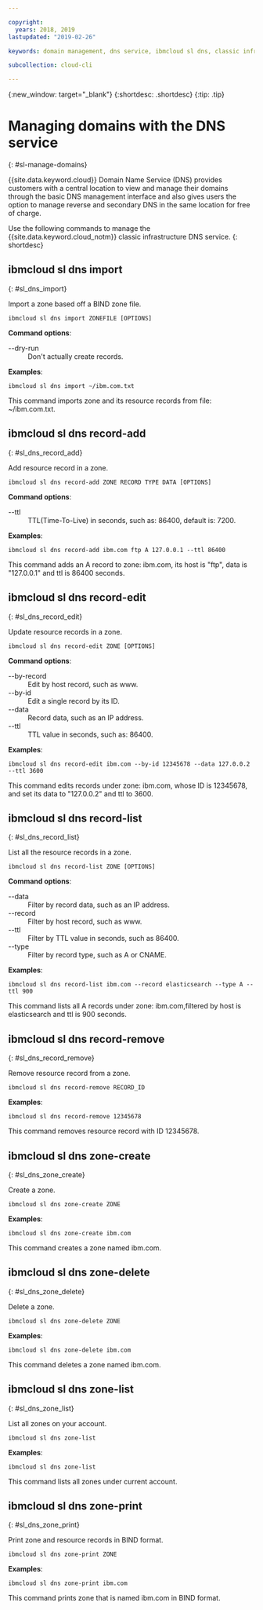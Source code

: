 ```yaml
---

copyright:
  years: 2018, 2019
lastupdated: "2019-02-26"

keywords: domain management, dns service, ibmcloud sl dns, classic infrastructure, management interface, dns, dns cli

subcollection: cloud-cli

---
```


{:new_window: target="_blank"}
{:shortdesc: .shortdesc}
{:tip: .tip}

# Managing domains with the DNS service
{: #sl-manage-domains}

{{site.data.keyword.cloud}} Domain Name Service (DNS) provides customers with a central location to view and manage their domains through the basic DNS management interface and also gives users the option to manage reverse and secondary DNS in the same location for free of charge.

Use the following commands to manage the {{site.data.keyword.cloud_notm}} classic infrastructure DNS service.
{: shortdesc}

## ibmcloud sl dns import
{: #sl_dns_import}

Import a zone based off a BIND zone file.
```
ibmcloud sl dns import ZONEFILE [OPTIONS]
```

<strong>Command options</strong>:
<dl>
<dt>--dry-run</dt>
<dd>Don't actually create records.</dd>
</dl>

**Examples**:
```
ibmcloud sl dns import ~/ibm.com.txt
```
This command imports zone and its resource records from file: ~/ibm.com.txt.


## ibmcloud sl dns record-add
{: #sl_dns_record_add}

Add resource record in a zone.
```
ibmcloud sl dns record-add ZONE RECORD TYPE DATA [OPTIONS]
```

<strong>Command options</strong>:
<dl>
<dt>--ttl</dt>
<dd>TTL(Time-To-Live)  in seconds, such as: 86400, default is: 7200.</dd>
</dl>

**Examples**:
```
ibmcloud sl dns record-add ibm.com ftp A 127.0.0.1 --ttl 86400
```
This command adds an A record to zone: ibm.com, its host is "ftp", data is "127.0.0.1" and ttl is 86400 seconds.


## ibmcloud sl dns record-edit
{: #sl_dns_record_edit}

Update resource records in a zone.
```
ibmcloud sl dns record-edit ZONE [OPTIONS]
```

<strong>Command options</strong>:
<dl>
<dt>--by-record</dt>
<dd>Edit by host record, such as www.</dd>
<dt>--by-id</dt>
<dd>Edit a single record by its ID.</dd>
<dt>--data</dt>
<dd>Record data, such as an IP address.</dd>
<dt>--ttl</dt>
<dd>TTL value in seconds, such as: 86400.</dd>
</dl>

**Examples**:
```
ibmcloud sl dns record-edit ibm.com --by-id 12345678 --data 127.0.0.2 --ttl 3600
```
This command edits records under zone: ibm.com, whose ID is 12345678, and set its data to "127.0.0.2" and ttl to 3600.


## ibmcloud sl dns record-list
{: #sl_dns_record_list}

List all the resource records in a zone.
```
ibmcloud sl dns record-list ZONE [OPTIONS]
```

<strong>Command options</strong>:
<dl>
<dt>--data</dt>
<dd>Filter by record data, such as an IP address.</dd>
<dt>--record</dt>
<dd>Filter by host record, such as www.</dd>
<dt>--ttl</dt>
<dd>Filter by TTL value in seconds, such as 86400.</dd>
<dt>--type</dt>
<dd>Filter by record type, such as A or CNAME.</dd>
</dl>

**Examples**:
```
ibmcloud sl dns record-list ibm.com --record elasticsearch --type A --ttl 900
```
This command lists all A records under zone: ibm.com,filtered by host is elasticsearch and ttl is 900 seconds.


## ibmcloud sl dns record-remove
{: #sl_dns_record_remove}

Remove resource record from a zone.
```
ibmcloud sl dns record-remove RECORD_ID
```

**Examples**:
```
ibmcloud sl dns record-remove 12345678
```
This command removes resource record with ID 12345678.


## ibmcloud sl dns zone-create
{: #sl_dns_zone_create}

Create a zone.
```
ibmcloud sl dns zone-create ZONE
```

**Examples**:
```
ibmcloud sl dns zone-create ibm.com
```
This command creates a zone named ibm.com.


## ibmcloud sl dns zone-delete
{: #sl_dns_zone_delete}

Delete a zone.
```
ibmcloud sl dns zone-delete ZONE
```

**Examples**:
```
ibmcloud sl dns zone-delete ibm.com
```
This command deletes a zone named ibm.com.


## ibmcloud sl dns zone-list
{: #sl_dns_zone_list}

List all zones on your account.
```
ibmcloud sl dns zone-list
```

**Examples**:
```
ibmcloud sl dns zone-list
```
This command lists all zones under current account.


## ibmcloud sl dns zone-print
{: #sl_dns_zone_print}

Print zone and resource records in BIND format.
```
ibmcloud sl dns zone-print ZONE
```

**Examples**:
```
ibmcloud sl dns zone-print ibm.com
```
This command prints zone that is named ibm.com in BIND format.
